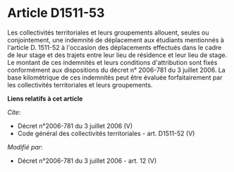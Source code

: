 # Article D1511-53

Les collectivités territoriales et leurs groupements allouent, seules ou conjointement, une indemnité de déplacement aux
étudiants mentionnés à l'article D. 1511-52 à l'occasion des déplacements effectués dans le cadre de leur stage et des
trajets entre leur lieu de résidence et leur lieu de stage. Le montant de ces indemnités et leurs conditions d'attribution
sont fixés conformément aux dispositions du décret n° 2006-781 du 3 juillet 2006. La base kilométrique de ces indemnités peut
être évaluée forfaitairement par les collectivités territoriales et leurs groupements.

**Liens relatifs à cet article**

_Cite_:

  - Décret n°2006-781 du 3 juillet 2006 (V)
  - Code général des collectivités territoriales - art. D1511-52 (V)

_Modifié par_:

  - Décret n°2006-781 du 3 juillet 2006 - art. 12 (V)
